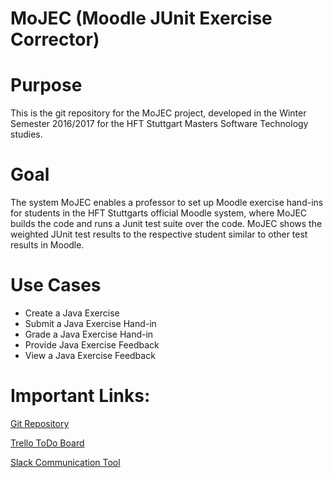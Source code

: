 MoJEC (Moodle JUnit Exercise Corrector)
========================================

# Purpose
This is the git repository for the MoJEC project, developed in the Winter Semester 2016/2017 for the HFT Stuttgart Masters Software Technology studies.

# Goal
The system MoJEC enables a professor to set up Moodle exercise hand-ins for students in the HFT Stuttgarts official Moodle system, where MoJEC builds the code and runs a Junit test suite over the code. MoJEC shows the weighted JUnit test results to the respective student similar to other test results in Moodle.

# Use Cases
- Create a Java Exercise
- Submit a Java Exercise Hand-in
- Grade a Java Exercise Hand-in
- Provide Java Exercise Feedback
- View a Java Exercise Feedback

# Important Links:
[Git Repository](https://github.com/MarcelBochtler/MoJEC)

[Trello ToDo Board](https://trello.com/b/ZmsnM9C2/mst-software-project)

[Slack Communication Tool](https://hftmstsoftwareproject.slack.com)
